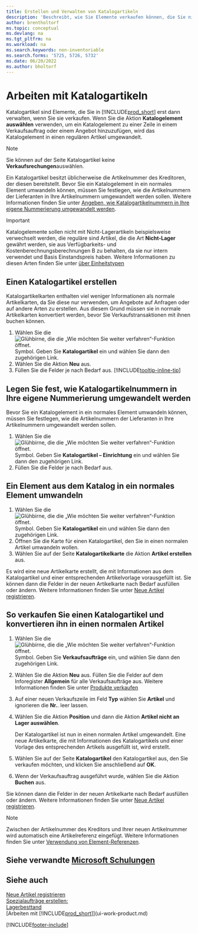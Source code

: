 ```yaml
---
title: Erstellen und Verwalten von Katalogartikeln
description: 'Beschreibt, wie Sie Elemente verkaufen können, die Sie nicht in Ihrer Artikelliste führen.'
author: brentholtorf
ms.topic: conceptual
ms.devlang: na
ms.tgt_pltfrm: na
ms.workload: na
ms.search.keywords: non-inventoriable
ms.search.forms: '5725, 5726, 5732'
ms.date: 06/20/2022
ms.author: bholtorf
---
```

# Arbeiten mit Katalogartikeln

Katalogartikel sind Elemente, die Sie in [!INCLUDE[prod_short](includes/prod_short.md)] erst dann verwalten, wenn Sie sie verkaufen. Wenn Sie die Aktion **Katalogelement auswählen** verwenden, um ein Katalogelement zu einer Zeile in einem Verkaufsauftrag oder einem Angebot hinzuzufügen, wird das Katalogelement in einen regulären Artikel umgewandelt.

> [!NOTE]  
> Sie können auf der Seite Katalogartikel keine **Verkaufsrechungen**auswählen.

Ein Katalogartikel besitzt üblicherweise die Artikelnummer des Kreditoren, der diesen bereitstellt. Bevor Sie ein Katalogelement in ein normales Element umwandeln können, müssen Sie festlegen, wie die Artikelnummern der Lieferanten in Ihre Artikelnummern umgewandelt werden sollen. Weitere Informationen finden Sie unter [Angeben, wie Katalogartikelnummern in Ihre eigene Nummerierung umgewandelt werden](#specify-how-catalog-item-numbers-are-converted-to-your-own-numbering).  

> [!IMPORTANT]
> Katalogelemente sollen nicht mit Nicht-Lagerartikeln beispielsweise verwechselt werden, die reguläre sind Artikel, die die Art **Nicht-Lager** gewährt werden, sie aus Verfügbarkeits- und Kostenberechnungsberechnungen B zu behalten, da sie nur intern verwendet und Basis Einstandspreis haben. Weitere Informationen zu diesen Arten finden Sie unter [über Einheitstypen](inventory-about-item-types.md)

## Einen Katalogartikel erstellen

Katalogartikelkarten enthalten viel weniger Informationen als normale Artikelkarten, da Sie diese nur verwenden, um Angebote auf Anfragen oder auf andere Arten zu erstellen. Aus diesem Grund müssen sie in normale Artikelkarten konvertiert werden, bevor Sie Verkaufstransaktionen mit ihnen buchen können.

1. Wählen Sie die ![Glühbirne, die die „Wie möchten Sie weiter verfahren“-Funktion öffnet.](media/ui-search/search_small.png "Tell me-Funktion") Symbol. Geben Sie **Katalogartikel** ein und wählen Sie dann den zugehörigen Link.
2. Wählen Sie die Aktion **Neu** aus.
3. Füllen Sie die Felder je nach Bedarf aus. [!INCLUDE[tooltip-inline-tip](includes/tooltip-inline-tip_md.md)]

## Legen Sie fest, wie Katalogartikelnummern in Ihre eigene Nummerierung umgewandelt werden

Bevor Sie ein Katalogelement in ein normales Element umwandeln können, müssen Sie festlegen, wie die Artikelnummern der Lieferanten in Ihre Artikelnummern umgewandelt werden sollen.

1. Wählen Sie die ![Glühbirne, die die „Wie möchten Sie weiter verfahren“-Funktion öffnet.](media/ui-search/search_small.png "Tell me-Funktion") Symbol. Geben Sie **Katalogartikel – Einrichtung** ein und wählen Sie dann den zugehörigen Link.
2. Füllen Sie die Felder je nach Bedarf aus.

## Ein Element aus dem Katalog in ein normales Element umwandeln

1. Wählen Sie die ![Glühbirne, die die „Wie möchten Sie weiter verfahren“-Funktion öffnet.](media/ui-search/search_small.png "Tell me-Funktion") Symbol. Geben Sie **Katalogartikel** ein und wählen Sie dann den zugehörigen Link.
2. Öffnen Sie die Karte für einen Katalogartikel, den Sie in einen normalen Artikel umwandeln wollen.
3. Wählen Sie auf der Seite **Katalogartikelkarte** die Aktion **Artikel erstellen** aus.

Es wird eine neue Artikelkarte erstellt, die mit Informationen aus dem Katalogartikel und einer entsprechenden Artikelvorlage vorausgefüllt ist. Sie können dann die Felder in der neuen Artikelkarte nach Bedarf ausfüllen oder ändern. Weitere Informationen finden Sie unter [Neue Artikel registrieren](inventory-how-register-new-items.md).

## So verkaufen Sie einen Katalogartikel und konvertieren ihn in einen normalen Artikel

1. Wählen Sie die ![Glühbirne, die die „Wie möchten Sie weiter verfahren“-Funktion öffnet.](media/ui-search/search_small.png "Tell Me-Funktion") Symbol. Geben Sie **Verkaufsaufträge** ein, und wählen Sie dann den zugehörigen Link.
2. Wählen Sie die Aktion **Neu** aus. Füllen Sie die Felder auf dem Inforegister **Allgemein** für alle Verkaufsaufträge aus. Weitere Informationen finden Sie unter [Produkte verkaufen](sales-how-sell-products.md)
3. Auf einer neuen Verkaufszeile im Feld **Typ** wählen Sie **Artikel** und ignorieren die **Nr.**. leer lassen.
4. Wählen Sie die Aktion **Position** und dann die Aktion **Artikel nicht an Lager auswählen**.

    Der Katalogartikel ist nun in einen normalen Artikel umgewandelt. Eine neue Artikelkarte, die mit Informationen des Katalogartikels und einer Vorlage des entsprechenden Artikels ausgefüllt ist, wird erstellt.
5. Wählen Sie auf der Seite **Katalogartikel** den Katalogartikel aus, den Sie verkaufen möchten, und klicken Sie anschließend auf **OK**.
6. Wenn der Verkaufsauftrag ausgeführt wurde, wählen Sie die Aktion **Buchen** aus.

Sie können dann die Felder in der neuen Artikelkarte nach Bedarf ausfüllen oder ändern. Weitere Informationen finden Sie unter [Neue Artikel registrieren](inventory-how-register-new-items.md).

> [!NOTE]  
> Zwischen der Artikelnummer des Kreditors und Ihrer neuen Artikelnummer wird automatisch eine Artikelreferenz eingefügt. Weitere Informationen finden Sie unter [Verwendung von Element-Referenzen](inventory-how-use-item-cross-refs.md).

## Siehe verwandte [Microsoft Schulungen](/training/modules/create-sales-documents-dynamics-365-business-central/)

## Siehe auch 

[Neue Artikel registrieren](inventory-how-register-new-items.md)  
[Spezialaufträge erstellen:](sales-how-to-create-special-orders.md)  
[Lagerbesttand](inventory-manage-inventory.md)  
[Arbeiten mit [!INCLUDE[prod_short](includes/prod_short.md)]](ui-work-product.md)


[!INCLUDE[footer-include](includes/footer-banner.md)]
